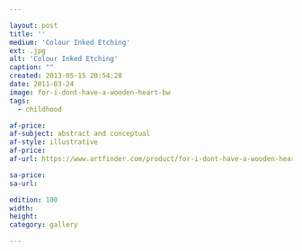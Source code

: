 ```yaml
---

layout: post
title: ''
medium: 'Colour Inked Etching'
ext: .jpg
alt: 'Colour Inked Etching'
caption: ""
created: 2013-05-15 20:54:28
date: 2011-03-24
image: for-i-dont-have-a-wooden-heart-bw
tags:
  - childhood

af-price:
af-subject: abstract and conceptual
af-style: illustrative
af-price:
af-url: https://www.artfinder.com/product/for-i-dont-have-a-wooden-heart-bw/

sa-price:
sa-url:

edition: 100
width:
height:
category: gallery

---
```

